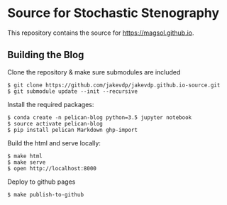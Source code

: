 # Source for Stochastic Stenography

This repository contains the source for https://magsol.github.io.

## Building the Blog

Clone the repository & make sure submodules are included

```
$ git clone https://github.com/jakevdp/jakevdp.github.io-source.git
$ git submodule update --init --recursive
```

Install the required packages:

```
$ conda create -n pelican-blog python=3.5 jupyter notebook
$ source activate pelican-blog
$ pip install pelican Markdown ghp-import
```

Build the html and serve locally:

```
$ make html
$ make serve
$ open http://localhost:8000
```

Deploy to github pages

```
$ make publish-to-github
```
